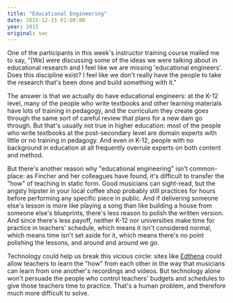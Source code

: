 ```yaml
---
title: "Educational Engineering"
date: 2015-12-15 01:00:00
year: 2015
original: swc
---
```

<p>
  One of the participants in this week's instructor training course mailed me to say,
  "[We] were discussing some of the ideas we were talking about in educational research
  and I feel like we are missing 'educational engineers'.
  Does this discipline exist?
  I feel like we don't really have the people to take the research that's been done and build something with it."
</p>
<p>
  The answer is that we actually do have educational engineers:
  at the K-12 level,
  many of the people who write textbooks and other learning materials have lots of training in pedagogy,
  and the curriculum they create goes through the same sort of careful review
  that plans for a new dam go through.
  But that's usually not true in higher education:
  most of the people who write textbooks at the post-secondary level are domain experts
  with little or no training in pedagogy.
  And even in K-12,
  people with no background in education at all frequently overrule experts
  on both content and method.
</p>
<p>
  But there's another reason why "educational engineering" isn't common-place:
  as Fincher and her colleagues have found,
  it's difficult to transfer the "how" of teaching in static form.
  Good musicians can sight-read,
  but the angsty hipster in your local coffee shop probably still practices for hours
  before performing any specific piece in public.
  And if delivering someone else's lesson is more like playing a song
  than like building a house from someone else's blueprints,
  there's less reason to polish the written version.
  And since there's less payoff,
  neither K-12 nor universities make time for practice in teachers' schedule,
  which means it isn't considered normal,
  which means time isn't set aside for it,
  which means there's no point polishing the lessons,
  and around and around we go.
</p>
<p>
  Technology could help us break this vicious circle:
  sites like <a href="http://edthena.com">Edthena</a>
  could allow teachers to learn the "how" from each other
  in the way that musicians can learn from one another's recordings and videos.
  But technology alone won't persuade the people who control teachers' budgets and schedules
  to give those teachers time to practice.
  That's a human problem,
  and therefore much more difficult to solve.
</p>
